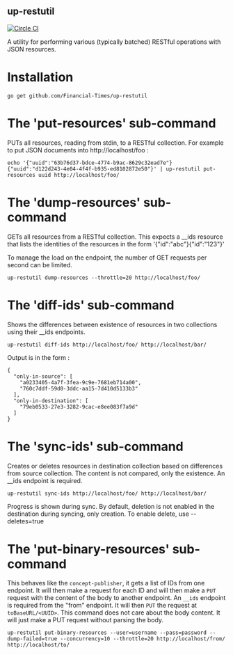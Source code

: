 ## up-restutil

[![Circle CI](https://circleci.com/gh/Financial-Times/up-restutil/tree/master.png?style=shield)](https://circleci.com/gh/Financial-Times/up-restutil/tree/master)

A utility for performing various (typically batched) RESTful operations with JSON resources.

# Installation
```
go get github.com/Financial-Times/up-restutil
```

# The 'put-resources' sub-command

PUTs all resources, reading from stdin, to a RESTful collection. For example to put JSON documents into http://localhost/foo :
```
echo '{"uuid":"63b76d37-bdce-4774-b9ac-8629c32ead7e"}{"uuid":"d122d243-4e04-4f4f-b935-ed8102872e50"}' | up-restutil put-resources uuid http://localhost/foo/
```
# The 'dump-resources' sub-command
GETs all resources from a RESTful collection. This expects a __ids resource that lists the identities of the resources in the form '{"id":"abc"}{"id":"123"}'

To manage the load on the endpoint, the number of GET requests per second can be limited.

```
up-restutil dump-resources --throttle=20 http://localhost/foo/
```

# The 'diff-ids' sub-command
Shows the differences between existence of resources in two collections using their __ids endpoints.

```
up-restutil diff-ids http://localhost/foo/ http://localhost/bar/
```

 Output is in the form :
```
{
  "only-in-source": [
    "a0233405-4a7f-3fea-9c9e-7681eb714a00",
    "760c7ddf-59d0-3ddc-aa15-7d410d5133b3"
  ],
  "only-in-destination": [
    "79eb0533-27e3-3282-9cac-e8ee083f7a9d"
  ]
}

```

# The 'sync-ids' sub-command
Creates or deletes resources in destination collection based on differences from source collection.  The content is not compared, only the existence.  An __ids endpoint is required.

```
up-restutil sync-ids http://localhost/foo/ http://localhost/bar/
```
Progress is shown during sync.  By default, deletion is not enabled in the destination during syncing, only creation. To enable delete, use --deletes=true 

# The 'put-binary-resources' sub-command
This behaves like the `concept-publisher`, it gets a list of IDs from one endpoint. It will then make a request for each ID and will then make a `PUT` request with the content of the body to another endpoint. An `__ids` endpoint is required from the "from" endpoint. It will then `PUT` the request at `toBaseURL/<UUID>`. This command does not care about the body content. It will just make a PUT request without parsing the body.

```
up-restutil put-binary-resources --user=username --pass=password --dump-failed=true --concurrency=10 --throttle=20 http://localhost/from/ http://localhost/to/
```
